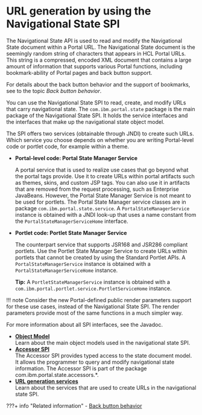 # URL generation by using the Navigational State SPI

The Navigational State API is used to read and modify the Navigational State document within a Portal URL. The Navigational State document is the seemingly random string of characters that appears in HCL Portal URLs. This string is a compressed, encoded XML document that contains a large amount of information that supports various Portal functions, including bookmark-ability of Portal pages and back button support.

For details about the back button behavior and the support of bookmarks, see to the topic *Back button behavior*.

You can use the Navigational State SPI to read, create, and modify URLs that carry navigational state. The `com.ibm.portal.state` package is the main package of the Navigational State SPI. It holds the service interfaces and the interfaces that make up the navigational state object model.

The SPI offers two services (obtainable through JNDI) to create such URLs. Which service you choose depends on whether you are writing Portal-level code or portlet code, for example within a theme.

-   **Portal-level code: Portal State Manager Service**

    A portal service that is used to realize use cases that go beyond what the portal tags provide. Use it to create URLs within portal artifacts such as themes, skins, and custom JSP tags. You can also use it in artifacts that are removed from the request processing, such as Enterprise JavaBeans. However, the Portal State Manager Service is not meant to be used for portlets. The Portal State Manager service classes are in package `com.ibm.portal.state.service`. A `PortalStateManagerService` instance is obtained with a JNDI look-up that uses a name constant from the `PortalStateManagerServiceHome` interface.

-   **Portlet code: Portlet State Manager Service**

    The counterpart service that supports JSR168 and JSR286 compliant portlets. Use the Portlet State Manager Service to create URLs within portlets that cannot be created by using the Standard Portlet APIs. A `PortalStateManagerService` instance is obtained with a `PortalStateManagerServiceHome` instance.

    **Tip:** A `PortletStateManagerService` instance is obtained with a `com.ibm.portal.portlet.service.PortletServiceHome` instance.


!!! note
    Consider the new Portal-defined public render parameters support for these use cases, instead of the Navigational State SPI. The render parameters provide most of the same functions in a much simpler way.

For more information about all SPI interfaces, see the Javadoc.

-   **[Object Model](obj_model.md)**  
Learn about the main object models used in the navigational state SPI.
-   **[Accessor SPI](accessor_spi.md)**  
The Accessor SPI provides typed access to the state document model. It allows the programmer to query and modify navigational state information. The Accessor SPI is part of the package com.ibm.portal.state.accessors.\*.
-   **[URL generation services](url_gen_serv.md)**  
Learn about the services that are used to create URLs in the navigational state SPI.


???+ info "Related information"
    - [Back button behavior](../../../../deploy_dx/manage/troubleshooting/browser_behavior_scenarios/backbut.md)

